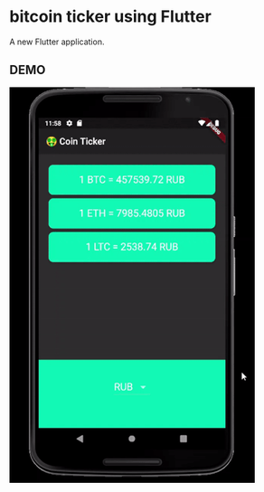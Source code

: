 # bitcoin ticker using Flutter

A new Flutter application.

## DEMO

![GitHub Logo](https://github.com/121loganpaul/images/blob/master/bitcoin.gif?raw=true)
